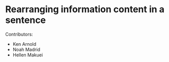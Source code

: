 # Rearranging information content in a sentence

Contributors:

- Ken Arnold
- Noah Madrid
- Hellen Makuei
